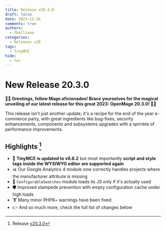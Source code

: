 ```yaml
---
title: Release v20.3.0
draft: false
date: 2023-12-26
comments: true
authors:
  - fballiano
categories:
  - Releases v20
tags:
  - TinyMCE
hide:
  - toc
---
```


# New Release 20.3.0

**🎉🛒 Greetings, fellow Mage aficionados!
Brace yourselves for the magical unveiling of our latest release for this great 2023: OpenMage 20.3.0! 🚀🪩**

This release isn't just another update; it's a recipe for the end of the year e-commerce party, with great ingredients like bug-fixes, security enhancements, components and subsystems upgrades with a sprinkle of performance improvements.

<!-- more -->

## Highlights [^1]

- 📝 **TinyMCE is updated to v6.8.2** but most importantly **script and style tags inside the WYSIWYG editor are supported again**
- 📊 Our Google Analytics 4 module now correctly handles projects where the manufacturer attribute is missing
- 🚀 `ConfigurableSwatches` module loads its JS only if it's actually used
- 🛡️ Improved stampede prevention with empty configuration cache under high loads
- 🏋️ Many minor PHP8+ warnings have been fixed
- 👉 And so much more, check the full list of changes below

[^1]: Release [v20.3.0](https://github.com/OpenMage/magento-lts/releases/tag/v20.3.0)
